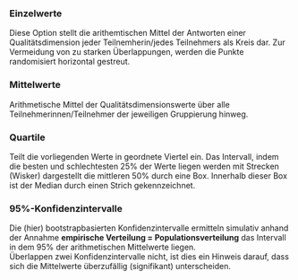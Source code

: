 ### Einzelwerte
Diese Option stellt die arithemtischen Mittel der Antworten einer Qualitätsdimension jeder Teilnemherin/jedes Teilnehmers als Kreis dar. Zur Vermeidung von zu starken Überlappungen, werden die Punkte randomisiert horizontal gestreut.

### Mittelwerte
Arithmetische Mittel der Qualitätsdimensionswerte über alle Teilnehmerinnen/Teilnehmer der jeweiligen Gruppierung hinweg.

### Quartile
Teilt die vorliegenden Werte in geordnete Viertel ein. Das Intervall, indem die besten und schlechtesten 25% der Werte liegen werden mit Strecken (Wisker) dargestellt die mittleren 50% durch eine Box. Innerhalb dieser Box ist der Median durch einen Strich gekennzeichnet.

### 95%-Konfidenzintervalle
Die (hier) bootstrapbasierten Konfidenzintervalle ermitteln simulativ anhand der Annahme  __empirische Verteilung = Populationsverteilung__ das Intervall in dem 95% der arithmetischen Mittelwerte liegen.  
Überlappen zwei Konfidenzintervalle nicht, ist dies ein Hinweis darauf, dass sich die Mittelwerte überzufällig (signifikant) unterscheiden.